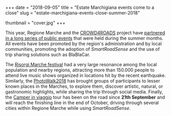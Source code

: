 +++
date = "2018-09-05"
title = "Estate Marchigiana events come to a close"
slug = "estate-marchigiana-events-close-summer-2018"

thumbnail = "cover.jpg"
+++

This year, Regione&nbsp;Marche and the [CROWD4ROADS](http://www.c4rs.eu) project have [partnered in a long series of public events](http://www.regione.marche.it/News-ed-Eventi/Post/43630/OTTIMI-I-RISULTATI-DELLA-SINERGIA-TRA-IL-PROGETTO-EUROPEO-CROWD4ROADS-E-GLI-EVENTI-TURISTICI-REGIONALI) that were held during the summer months.
All events have been promoted by the region's administration and by local communities, promoting the adoption of *SmartRoadSense* and the use of trip sharing solutions such as BlaBlaCar.

The [Risorgi Marche festival](https://risorgimarche.it/) had a very large resonance among the local population and nearby regions, attracting more than 150.000&nbsp;people to attend live music shows organized in locations hit by the recent earthquake.
Similarly, the [PhotoWalk2018](https://www.destinazionemarche.it/photowalk-2018-nelle-marche-date-e-tappe/) has brought groups of participants to lesser known places in the Marches, to explore them, discover artistic, natural, or gastronomic highlights, while sharing the trip through social media.
Finally, the [Camper in viaggio](http://www.regione.marche.it/News-ed-Eventi/Post/45753/IL-CAMPER-IN-VIAGGIO-OPPORTUNITA-DAI-FONDI-UE-PER-LE-IMPRESE-E-LE-COMUNITA-COLPITE-DAL-SISMA) tour has been on the road since **21th September** and will reach the finishing line in the end of October, driving through several cities within Regione&nbsp;Marche while using *SmartRoadSense*.

